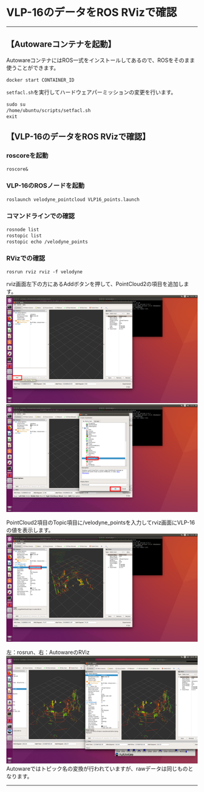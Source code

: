 # VLP-16のデータをROS RVizで確認
<hr>

## 【Autowareコンテナを起動】
AutowareコンテナにはROS一式をインストールしてあるので、ROSをそのまま使うことができます。<br>
```
docker start CONTAINER_ID
```
`setfacl.sh`を実行してハードウェアパーミッションの変更を行います。<br>
```
sudo su
/home/ubuntu/scripts/setfacl.sh
exit
```

## 【VLP-16のデータをROS RVizで確認】
### roscoreを起動
```
roscore&
```
### VLP-16のROSノードを起動
```
roslaunch velodyne_pointcloud VLP16_points.launch
```

### コマンドラインでの確認
```
rosnode list
rostopic list
rostopic echo /velodyne_points
```

### RVizでの確認
```
rosrun rviz rviz -f velodyne
```
rviz画面左下の方にあるAddボタンを押して、PointCloud2の項目を追加します。<br>
![](./img/1_rviz_add.png)
![](./img/2_rviz_choose.png)

PointCloud2項目のTopic項目に/velodyne_pointsを入力してrviz画面にVLP-16の値を表示します。<br>
![](./img/3_rviz_topic.png)

左：rosrun、右：AutowareのRViz<br>
![](./img/rviz_and_autoware_vlp-16.png)
Autowareではトピック名の変換が行われていますが、rawデータは同じものとなります。<br>

<hr>
